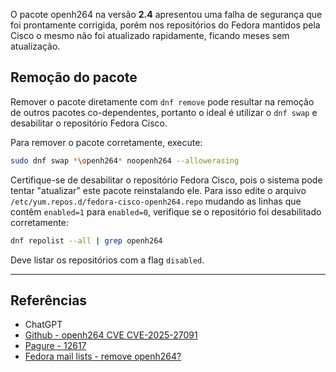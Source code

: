O pacote openh264 na versão **2.4** apresentou uma falha de segurança que foi prontamente corrigida, porém nos repositórios do Fedora mantidos pela Cisco o mesmo não foi atualizado rapidamente, ficando meses sem atualização.

## Remoção do pacote
Remover o pacote diretamente com `dnf remove` pode resultar na remoção de outros pacotes co-dependentes, portanto o ideal é utilizar o `dnf swap` e desabilitar o repositório Fedora Cisco.

Para remover o pacote corretamente, execute:
```sh
sudo dnf swap *\openh264* noopenh264 --allowerasing
```

Certifique-se de desabilitar o repositório Fedora Cisco, pois o sistema pode tentar "atualizar" este pacote reinstalando ele. Para isso edite o arquivo `/etc/yum.repos.d/fedora-cisco-openh264.repo` mudando as linhas que contêm `enabled=1` para `enabled=0`, verifique se o repositório foi desabilitado corretamente:
```sh
dnf repolist --all | grep openh264
```

Deve listar os repositórios com a flag `disabled`.

---

## Referências
- ChatGPT
- [Github - openh264 CVE CVE-2025-27091](https://github.com/cisco/openh264/security/advisories/GHSA-m99q-5j7x-7m9x)
- [Pagure - 12617](https://pagure.io/releng/issue/12617)
- [Fedora mail lists - remove openh264?](https://lists.fedoraproject.org/archives/list/devel@lists.fedoraproject.org/thread/MU3IKREOMSVS6RRAJEV7EGQKTHLCFYKH/)
